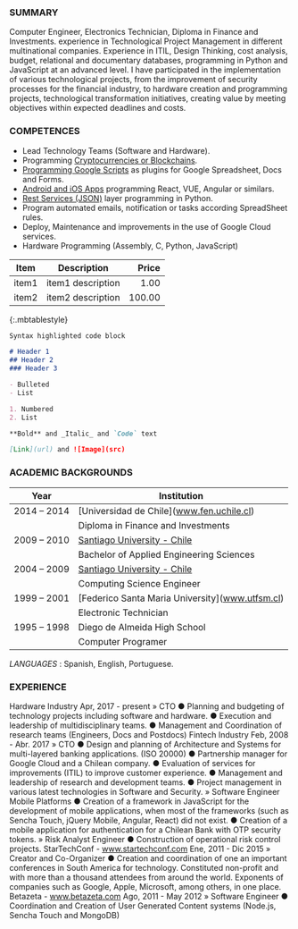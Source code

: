 ### SUMMARY

Computer Engineer, Electronics Technician, Diploma in Finance and Investments. experience in Technological Project Management in different multinational companies. Experience in ITIL, Design Thinking, cost analysis, budget, relational and documentary databases, programming in Python and JavaScript at an advanced level. I have participated in the implementation of various technological projects, from the improvement of security processes for the financial industry, to hardware creation and programming projects, technological transformation initiatives, creating value by meeting objectives within expected deadlines and costs.

### COMPETENCES

- Lead Technology Teams (Software and Hardware).
- Programming [Cryptocurrencies or Blockchains](http://bit.ly/cryptocurrency_programming).
- [Programming Google Scripts](http://bit.ly/google_script_programming) as plugins for Google Spreadsheet, Docs and Forms.
- [Android and iOS Apps](http://bit.ly/mob_apps_programming) programming React, VUE, Angular or similars.
- [Rest Services (JSON)](http://bit.ly/rest_programming) layer programming in Python.
- Program automated emails, notification or tasks according SpreadSheet rules.
- Deploy, Maintenance and improvements in the use of Google Cloud services.
- Hardware Programming (Assembly, C, Python, JavaScript)


| Item | Description | Price |
| --- | --- | ---: |
| item1 | item1 description | 1.00 |
| item2 | item2 description | 100.00 |
{:.mbtablestyle}

```markdown
Syntax highlighted code block

# Header 1
## Header 2
### Header 3

- Bulleted
- List

1. Numbered
2. List

**Bold** and _Italic_ and `Code` text

[Link](url) and ![Image](src)
```

### ACADEMIC BACKGROUNDS
| Year | Institution |
|------|-------------|
| 2014 – 2014 |  [Universidad de Chile]​(​www.fen.uchile.cl)​|
|			| Diploma in Finance and Investments|
| 2009 – 2010 | [Santiago University -  Chile](​www.usach.cl​) |
|			| Bachelor of Applied Engineering Sciences |
| 2004 – 2009 | [Santiago University -  Chile](​www.usach.cl​) |
|			| Computing Science Engineer |
| 1999 – 2001 | [Federico Santa Maria University]​(​www.utfsm.cl​) |
|			| Electronic Technician |
| 1995 – 1998 |  ​Diego de Almeida High School |
|			| Computer Programer |

    
*LANGUAGES​* : Spanish, English, Portuguese.

### EXPERIENCE

Hardware Industry Apr, 2017 - present » CTO
● Planning and budgeting of technology projects including software and hardware.
● Execution and leadership of multidisciplinary teams.
● Management and Coordination of research teams (Engineers, Docs and Postdocs)
Fintech Industry Feb, 2008 - Abr. 2017 » CTO
● Design and planning of Architecture and Systems for multi-layered banking applications. (ISO 20000)
● Partnership manager for Google Cloud and a Chilean company.
● Evaluation of services for improvements (ITIL) to improve customer experience.
● Management and leadership of research and development teams.
● Project management in various latest technologies in Software and Security.
» Software Engineer Mobile Platforms
● Creation of a framework in JavaScript for the development of mobile applications, when most of the frameworks (such as Sencha Touch, jQuery Mobile, Angular, React) did not exist.
● Creation of a mobile application for authentication for a Chilean Bank with OTP security tokens. » Risk Analyst Engineer
● Construction of operational risk control projects.
StarTechConf -​ ​www.startechconf.com Ene, 2011 - Dic 2015 » Creator and Co-Organizer
● Creation and coordination of one an important conferences in South America for technology. Constituted non-profit and with more than a thousand attendees from around the world. Exponents of companies such as Google, Apple, Microsoft, among others, in one place.
Betazeta -​ ​www.betazeta.com Ago, 2011 - May 2012 » Software Engineer
● Coordination and Creation of User Generated Content systems (Node.js, Sencha Touch and MongoDB)

